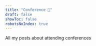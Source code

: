 ```yaml
---
title: "Conference 📢"
draft: false
showToc: false
robotsNoIndex: true
---
```


All my posts about attending conferences
